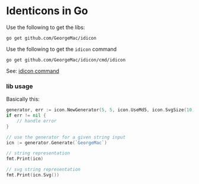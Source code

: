 Identicons in Go
================

Use the following to get the libs:

`go get github.com/GeorgeMac/idicon`

Use the following to get the `idicon` command

`go get github.com/GeorgeMac/idicon/cmd/idicon`

See: [idicon command](https://github.com/GeorgeMac/idicon/tree/master/cmd/idicon)

### lib usage

Basically this:
```go
generator, err := icon.NewGenerator(5, 5, icon.UseMd5, icon.SvgSize(10))
if err != nil {
    // handle error
}

// use the generator for a given string input
icn := generator.Generate(`GeorgeMac`)

// string representation
fmt.Print(icn)

// svg string representation
fmt.Print(icn.Svg())
```
